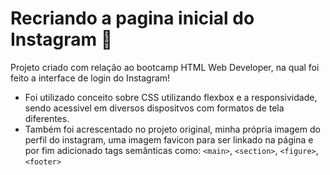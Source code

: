 # Recriando a pagina inicial do Instagram 🚀

Projeto criado com relação ao bootcamp HTML Web Developer, na qual foi feito a interface de login do Instagram!

* Foi utilizado conceito sobre CSS utilizando flexbox e a responsividade, sendo acessivel em diversos dispositvos com formatos de tela diferentes.
* Também foi acrescentado no projeto original, minha própria imagem do perfil do instagram, uma imagem favicon para ser linkado na página e por fim adicionado tags semânticas como: `<main>`, `<section>`, `<figure>`, `<footer>`